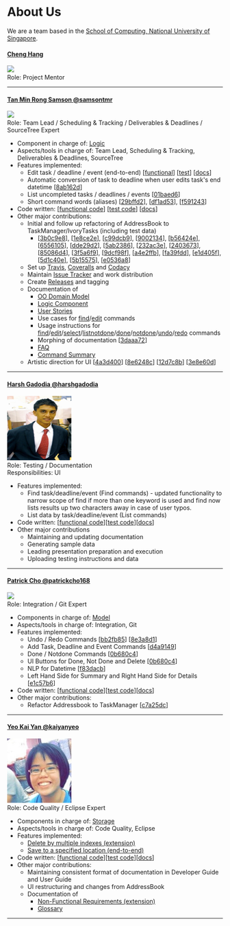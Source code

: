 [comment]: # (@@author A0140060A)
# About Us

We are a team based in the [School of Computing, National University of Singapore](http://www.comp.nus.edu.sg).

#### [Cheng Hang](http://github.com/hang15)
<img src="https://lh4.googleusercontent.com/duO-7EkdPd2BHycqbSzPKOBRfIdplHCKlUOS5Pnpmbk-JBa9Vi5gMjya31LO5w8EQm-iuMcszvlq4NRYc_0eSrHse28Hn-5Kr1OLqrmHXZbD9YDuZk84yIxQTiusCb8_KuIE9Tt-" width="150"><br>
Role: Project Mentor

-----


#### [Tan Min Rong Samson @samsontmr](http://github.com/samsontmr)
<img src="https://scontent-sin6-1.xx.fbcdn.net/v/t1.0-9/12342568_10154947929683084_4939899865158820460_n.jpg?oh=62c43f3e557e8203ec50b7a927d35098&oe=5870CC3A" width="150"><br>
Role: Team Lead / Scheduling & Tracking / Deliverables & Deadlines / SourceTree Expert
* Component in charge of: [Logic](https://github.com/CS2103AUG2016-T14-C3/main/blob/master/docs/DeveloperGuide.md#logic-component)
* Aspects/tools in charge of: Team Lead, Scheduling & Tracking, Deliverables & Deadlines, SourceTree
* Features implemented:
	* Edit task / deadline / event (end-to-end) [[functional](https://github.com/CS2103AUG2016-T14-C3/main/blob/master/collated/main/A0140060A.md#javaseedutaskmanagerlogiccommandseditcommandjava)] [[test](https://github.com/CS2103AUG2016-T14-C3/main/blob/master/collated/test/A0140060A.md#javaguitestseditcommandtestjava)] [[docs](https://github.com/CS2103AUG2016-T14-C3/main/blob/master/collated/docs/A0140060A.md#userguidemd)]
	* Automatic conversion of task to deadline when user edits task's end datetime [[8ab162d](https://github.com/CS2103AUG2016-T14-C3/main/commit/8ab162d851b7ac586fbd415bac0b1154786b66d8)]
	* List uncompleted tasks / deadlines / events [[01baed6](https://github.com/CS2103AUG2016-T14-C3/main/commit/01baed62ad8de68a3a5d4679aff07e58c2e0ec73)]
	* Short command words (aliases) [[29bffd2](https://github.com/CS2103AUG2016-T14-C3/main/commit/29bffd284772f5f9c5bd560e269df70ba2188e6a)], [[df1ad53](https://github.com/CS2103AUG2016-T14-C3/main/commit/df1ad53bc20bfbd5fad6ba9ffb1f914d85029dd9)], [[f591243](https://github.com/CS2103AUG2016-T14-C3/main/commit/f591243679973e4ec7ba96c01f623e47a521b1df)]
* Code written: [[functional code](https://github.com/CS2103AUG2016-T14-C3/main/blob/master/collated/main/A0140060A.md)] [[test code](https://github.com/CS2103AUG2016-T14-C3/main/blob/master/collated/test/A0140060A.md)] [[docs](https://github.com/CS2103AUG2016-T14-C3/main/blob/master/collated/docs/A0140060A.md)]
* Other major contributions:
	* Initial and follow up refactoring of AddressBook to TaskManager/IvoryTasks (including test data)
		* [[3b0c9e8](https://github.com/CS2103AUG2016-T14-C3/main/commit/3b0c9e8b8f039a066137bddf32fde5e484d2e9ec)],  [[1e8ce2e](https://github.com/CS2103AUG2016-T14-C3/main/commit/1e8ce2eb1d473819e3cf7aeaadd8811a6ecfd0b7)],  [[c99dcb9](https://github.com/CS2103AUG2016-T14-C3/main/commit/c99dcb9a52d8b50812dc054c5527ad657602dd0e)], [[9002134](https://github.com/CS2103AUG2016-T14-C3/main/commit/9002134c47c21d3ed71ca60ed26d4270bc3669ba)], [[b56424e](https://github.com/CS2103AUG2016-T14-C3/main/commit/b56424e1369c39fad5485de28c2e7ba518b71b61)], [[6556105](https://github.com/CS2103AUG2016-T14-C3/main/commit/6556105e4c9cadd5b0b715d1a4f7ec7fe64909af)], [[dde29d2](https://github.com/CS2103AUG2016-T14-C3/main/commit/dde29d2d24ffc07e240bed32aa14bfbf1a54d71e)], [[5ab2386](https://github.com/CS2103AUG2016-T14-C3/main/commit/5ab238691ce3bc04438907a18970a31092957a92)], [[232ac3e](https://github.com/CS2103AUG2016-T14-C3/main/commit/232ac3e1829dc9d15ca651d33802db34e068da16)], [[2403673](https://github.com/CS2103AUG2016-T14-C3/main/commit/24036734bcfe7ebdfd65c9cf37cbba805ef09577)], [[85086d4](https://github.com/CS2103AUG2016-T14-C3/main/commit/85086d43772da21ca3c3eb2d4e1fd3c3da7ee3b5)], [[3f5a6f9](https://github.com/CS2103AUG2016-T14-C3/main/commit/3f5a6f9c4d27cac44306c27d3e3907e9319cdaa4)], [[9dcf98f](https://github.com/CS2103AUG2016-T14-C3/main/commit/9dcf98fb8abff35f545a338545c442346b473ba9)], [[a4e2ffb](https://github.com/CS2103AUG2016-T14-C3/main/commit/a4e2ffbe117185bbc852d35ffe47a44b5020018f)], [[fa39fdd](https://github.com/CS2103AUG2016-T14-C3/main/commit/fa39fdda9db072d2a79d60fb84cfbeffe2858d67)], [[e1d405f](https://github.com/CS2103AUG2016-T14-C3/main/commit/e1d405f280ba4c6264137ba6616e394686967f47)], [[5d1c40e](https://github.com/CS2103AUG2016-T14-C3/main/commit/5d1c40e6a2a2ce9a461469602792e012b7add4d3)], [[5b15575](https://github.com/CS2103AUG2016-T14-C3/main/commit/5b15575ea5abf6b7b8e05bf4e5c01232f211d1f1)], [[e0536a8](https://github.com/CS2103AUG2016-T14-C3/main/commit/e0536a8355937317c01b349e5aace7288157a655)]
	* Set up [Travis](https://github.com/CS2103AUG2016-T14-C3/main/blob/cabbb21883e23306c73ad987c95be984e82d6f24/README.md), [Coveralls](https://github.com/CS2103AUG2016-T14-C3/main/blob/cabbb21883e23306c73ad987c95be984e82d6f24/README.md) and [Codacy](https://github.com/CS2103AUG2016-T14-C3/main/commit/3daaa7253532cff0cf6f8c379cc7ac482c94e56d)
	* Maintain [Issue Tracker](https://github.com/CS2103AUG2016-T14-C3/main/issues) and work distribution
	* Create [Releases](https://github.com/CS2103AUG2016-T14-C3/main/releases) and tagging
	* Documentation of
		* [OO Domain Model](https://github.com/CS2103AUG2016-T14-C3/main/blob/master/docs/DeveloperGuide.md#object-oriented-domain-model)
		* [Logic Component](https://github.com/CS2103AUG2016-T14-C3/main/blob/master/docs/DeveloperGuide.md#logic-component)
		* [User Stories](https://github.com/CS2103AUG2016-T14-C3/main/blob/master/docs/DeveloperGuide.md#appendix-a--user-stories)
		* Use cases for [find](https://github.com/CS2103AUG2016-T14-C3/main/blob/master/docs/DeveloperGuide.md#use-case-find-an-item)/[edit](https://github.com/CS2103AUG2016-T14-C3/main/blob/master/docs/DeveloperGuide.md#use-case-edit-a-taskdeadlineevent) commands
		* Usage instructions for [find](https://github.com/CS2103AUG2016-T14-C3/main/blob/master/docs/UserGuide.md#when-you-need-to-find-a-deadline-task-or-event)/[edit](https://github.com/CS2103AUG2016-T14-C3/main/blob/master/docs/UserGuide.md#when-you-need-to-edit-a-deadline-task-or-event)/[select](https://github.com/CS2103AUG2016-T14-C3/main/blob/master/docs/UserGuide.md#when-you-need-to-view-the-details-of-your-deadlines-tasks-and-events)/[listnotdone](https://github.com/CS2103AUG2016-T14-C3/main/blob/master/docs/UserGuide.md#view-all-uncompleted-deadlines-tasks-and-events)/[done](https://github.com/CS2103AUG2016-T14-C3/main/blob/master/docs/UserGuide.md#when-you-are-done-with-a-deadline-task-or-event)/[notdone](https://github.com/CS2103AUG2016-T14-C3/main/blob/master/docs/UserGuide.md#when-you-are-not-done-with-a-deadline-task-or-event)/[undo](https://github.com/CS2103AUG2016-T14-C3/main/blob/master/docs/UserGuide.md#when-you-want-to-undo-your-last-action-that-caused-a-changed-in-your-todo-list)/[redo](https://github.com/CS2103AUG2016-T14-C3/main/blob/master/docs/UserGuide.md#when-you-want-to-redo-your-last-undone-action) commands
		* Morphing of documentation  [[3daaa72](https://github.com/CS2103AUG2016-T14-C3/main/commit/3daaa7253532cff0cf6f8c379cc7ac482c94e56d)]
		* [FAQ](https://github.com/CS2103AUG2016-T14-C3/main/blob/master/docs/UserGuide.md#faq)
		* [Command Summary](https://github.com/CS2103AUG2016-T14-C3/main/blob/master/docs/UserGuide.md#command-summary)
	* Artistic direction for UI [[4a3d400](https://github.com/CS2103AUG2016-T14-C3/main/commit/4a3d4003b99de9e9507b4ecbb78c8b2158ea0a88)] [[8e6248c](https://github.com/CS2103AUG2016-T14-C3/main/commit/8e6248cc23d8b9a42b31bb1ce253cb8c53b4a994)] [[12d7c8b](https://github.com/CS2103AUG2016-T14-C3/main/commit/12d7c8b759e285860185b16d4040522dde76766e)] [[3e8e60d](https://github.com/CS2103AUG2016-T14-C3/main/commit/3e8e60d2843f62351f8a4841da21d9cd330814e5)]

-----
[comment]: # (@@author )

[comment]: # (@@author A0135792X)

#### [Harsh Gadodia @harshgadodia](http://github.com/harshgadodia)
<img src="images/Harsh_Pic.jpg" width="150" height="150"><br>
Role: Testing / Documentation <br>
Responsibilities: UI
* Features implemented:
	* Find task/deadline/event (Find commands) - updated functionality to narrow scope of find if more than one keyword is used and find now lists results up two characters away in case of user typos.
	* List data by task/deadline/event (List commands)
* Code written: [[functional code](https://github.com/CS2103AUG2016-T14-C3/main/blob/develop/collated/main/A0135792X.md)][[test code](https://github.com/CS2103AUG2016-T14-C3/main/blob/develop/collated/test/A0135792X.md)][[docs](https://github.com/CS2103AUG2016-T14-C3/main/blob/develop/collated/docs/A0135792X.md)]
* Other major contributions
	* Maintaining and updating documentation
	* Generating sample data
	* Leading presentation preparation and execution
	* Uploading testing instructions and data

[comment]: # (@@author A0065571A)
-----

#### [Patrick Cho @patrickcho168](http://github.com/patrickcho168)
<img src="https://scontent-sin6-1.xx.fbcdn.net/v/t1.0-9/12036943_10153521706166893_6347077312098129311_n.jpg?oh=cf2b668dfc778ebd1977acb8f7b4f371&oe=58675868" width="150"><br>
Role: Integration / Git Expert <br>
* Components in charge of: [Model](https://github.com/CS2103AUG2016-T14-C3/main/blob/master/docs/DeveloperGuide.md#model-component)
* Aspects/tools in charge of: Integration, Git
* Features implemented:
	* Undo / Redo Commands [[bb2fb85](https://github.com/CS2103AUG2016-T14-C3/main/commit/bb2fb8573444398d098d3e3d1d204d755ebfce55)] [[8e3a8d1](https://github.com/CS2103AUG2016-T14-C3/main/commit/8e3a8d1ee158b8beea169d23635b411c77338b60)]
	* Add Task, Deadline and Event Commands [[d4a9149](https://github.com/CS2103AUG2016-T14-C3/main/commit/d4a914922bc2cba6e78103161676b35146a636ca)]
	* Done / Notdone Commands [[0b680c4](https://github.com/CS2103AUG2016-T14-C3/main/commit/0b680c44dee77a3536c022638f86cd2e48a98658)]
	* UI Buttons for Done, Not Done and Delete [[0b680c4](https://github.com/CS2103AUG2016-T14-C3/main/commit/0b680c44dee77a3536c022638f86cd2e48a98658)]
	* NLP for Datetime [[f83dacb](https://github.com/CS2103AUG2016-T14-C3/main/commit/f83dacbd408bc3d73aff91f3c1660d7d9f8010da8)]
	* Left Hand Side for Summary and Right Hand Side for Details [[e1c57b6](https://github.com/CS2103AUG2016-T14-C3/main/commit/e1c57b6b00a0743743b28befdfebe0aef79648a1)]
* Code written: [[functional code](https://github.com/CS2103AUG2016-T14-C3/main/blob/develop/collated/main/A0065571A.md)][[test code](https://github.com/CS2103AUG2016-T14-C3/main/blob/develop/collated/test/A0065571A.md)][[docs](https://github.com/CS2103AUG2016-T14-C3/main/blob/develop/collated/docs/A0065571A.md)]
* Other major contributions:
	* Refactor Addressbook to TaskManager [[c7a25dc](https://github.com/CS2103AUG2016-T14-C3/main/commit/c7a25dcae23ba1f9282584ab5a6f627195411172)]

-----

#### [Yeo Kai Yan @kaiyanyeo](http://github.com/kaiyanyeo)
<img src="images/KaiYan_Pic.jpg" width="150" height="150"><br>
Role: Code Quality / Eclipse Expert <br>
* Components in charge of: [Storage](https://github.com/CS2103AUG2016-T14-C3/main/blob/develop/docs/DeveloperGuide.md#storage-component)
* Aspects/tools in charge of: Code Quality, Eclipse
* Features implemented:
	* [Delete by multiple indexes (extension)](https://github.com/CS2103AUG2016-T14-C3/main/blob/develop/docs/UserGuide.md#when-you-want-to-delete-a-deadline-task-or-event)
	* [Save to a specified location (end-to-end)](https://github.com/CS2103AUG2016-T14-C3/main/blob/develop/docs/UserGuide.md#when-you-want-to-specify-a-custom-save-location-for-your-data)
* Code written: [[functional code](https://github.com/CS2103AUG2016-T14-C3/main/blob/develop/collated/main/A0143641M.md)][[test code](https://github.com/CS2103AUG2016-T14-C3/main/blob/develop/collated/test/A0143641M.md)][[docs](https://github.com/CS2103AUG2016-T14-C3/main/blob/develop/collated/docs/A0143641M.md)]
* Other major contributions:
	* Maintaining consistent format of documentation in Developer Guide and User Guide
	* UI restructuring and changes from AddressBook
	* Documentation of
		* [Non-Functional Requirements (extension)](https://github.com/CS2103AUG2016-T14-C3/main/blob/develop/docs/DeveloperGuide.md#appendix-c--non-functional-requirements)
		* [Glossary](https://github.com/CS2103AUG2016-T14-C3/main/blob/develop/docs/DeveloperGuide.md#appendix-d--glossary)

-----
